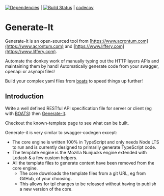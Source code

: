[![Dependencies](https://david-dm.org/acrontum/generate-it.svg)](https://david-dm.org/acrontum/generate-it) | [![Build Status](https://travis-ci.org/acrontum/generate-it.svg?branch=master)](https://travis-ci.org/acrontum/generate-it) | [codecov](https://codecov.io/gh/acrontum/generate-it/)

# Generate-It

Generate-It is an open-sourced tool from [https://www.acrontum.com](https://www.acrontum.com) and [https://www.liffery.com](https://www.liffery.com).

Automate the donkey work of manually typing out the HTTP layers APIs and maintaining them by hand! Automatically generate code from your swagger, openapi or asynapi files!

Build your complex yaml files from [boats](https://www.npmjs.com/package/boats) to speed things up further!

## Introduction

Write a well defined RESTful API specification file for server or client (eg with [BOATS](https://www.npmjs.com/package/boats)) then [Generate-It](https://www.npmjs.com/package/generate-it). 

Checkout the known-template page to see what can be built.

Generate-it is very similar to swagger-codegen except:
- The core engine is written 100% in TypeScript and only needs Node LTS to run and is currently designed to primarily generate TypeScript code.
- The template engine is the Mozilla Nunjucks engine extended with Lodash & a few custom helpers.
- All the template files to generate content have been removed from the core engine.
  - The core downloads the template files from a git URL, eg from GitHub, of your choosing.
  - This allows for tpl changes to be released without having to publish a new version of the core.
